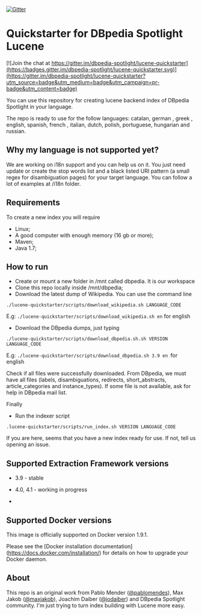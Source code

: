 [![Gitter](https://badges.gitter.im/dbpedia-spotlight/lucene-quickstarter.svg)](https://gitter.im/dbpedia-spotlight/lucene-quickstarter?utm_source=badge&utm_medium=badge&utm_campaign=pr-badge)

Quickstarter for DBpedia Spotlight Lucene
===================

[![Join the chat at https://gitter.im/dbpedia-spotlight/lucene-quickstarter](https://badges.gitter.im/dbpedia-spotlight/lucene-quickstarter.svg)](https://gitter.im/dbpedia-spotlight/lucene-quickstarter?utm_source=badge&utm_medium=badge&utm_campaign=pr-badge&utm_content=badge)

You can use this repository for creating lucene backend index of DBpedia Spotlight in your language.

The repo is ready to use for the follow languages: catalan, german , greek , english, spanish, french , italian, dutch, polish, portuguese, hungarian and russian.

## Why my language is not supported yet?

We are working on i18n support and you can help us on it. You just need update or create the stop words list and a black listed URI pattern (a small regex for disambiguation pages) for your target language. You can follow a lot of examples at /i18n folder.

## Requirements

To create a new  index you will require

* Linux;
* A good computer with enough memory (16 gb or more);
* Maven;
* Java 1.7;
 

## How to run

 * Create or mount a new folder in /mnt called dbpedia. It is our workspace
 * Clone this repo locally inside /mnt/dbpedia;
 * Download the latest dump of Wikipedia. You can use the command line
 
  `./lucene-quickstarter/scripts/download_wikipedia.sh LANGUAGE_CODE`
  
   E.g: `./lucene-quickstarter/scripts/download_wikipedia.sh en`  for english

 * Download the DBpedia dumps, just typing 
 
 `./lucene-quickstarter/scripts/download_dbpedia.sh.sh VERSION LANGUAGE_CODE`
 
   E.g: `./lucene-quickstarter/scripts/download_dbpedia.sh 3.9 en `for english

  Check if all files were successfully downloaded. From DBpedia, we must have all files (labels, disambiguations, redirects, short_abstracts, article_categories and instance_types). If some file is not available, ask for help in DBpedia mail list.
  
  Finally
  
  * Run the indexer script
  
  `.lucene-quickstarter/scripts/run_index.sh VERSION LANGUAGE_CODE`

If you are here, seems that you have a new index ready for use. If not, tell us opening an issue.

## Supported Extraction Framework versions

* 3.9  - stable

* 4.0, 4.1 - working in progress
* 

## Supported Docker versions
This image is officially supported on Docker version 1.9.1.

Please see the [Docker installation documentation] (https://docs.docker.com/installation/) for details on how to upgrade your Docker daemon.


## About

This repo is an original work from  Pablo Mender ([@pablomendes](https://github.com/pablomendes)), Max Jakob ([@maxjakob](https://github.com/maxjakob)), Joachim Daiber ([@jodaiber](https://github.com/jodaiber)) and DBpedia Spotlight community. I'm just trying to turn index building with Lucene more easy.






